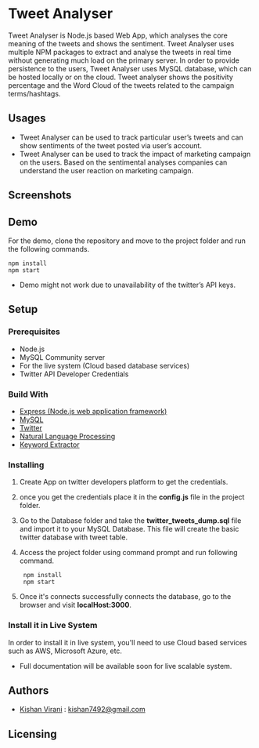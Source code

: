 
# **Tweet Analyser**
Tweet Analyser is Node.js based Web App, which analyses the core meaning of the tweets and shows the sentiment. Tweet Analyser uses multiple NPM packages to extract and analyse the tweets in real time without generating much load on the primary server. In order to provide persistence to the users, Tweet Analyser uses MySQL database, which can be hosted locally or on the cloud. Tweet analyser shows the positivity percentage and the Word Cloud of the tweets related to the campaign terms/hashtags.   

## Usages
* Tweet Analyser can be used to track particular user’s tweets and can show sentiments of the tweet posted via user’s account. 
* Tweet Analyser can be used to track the impact of marketing campaign on the users. Based on the sentimental analyses companies can understand the user reaction on marketing campaign. 
## Screenshots 

## Demo
For the demo, clone the repository and move to the project folder and run the following commands. 

    npm install
    npm start

* Demo might not work due to unavailability of the twitter’s API keys.

## Setup

### Prerequisites
 * Node.js 
 * MySQL Community server
 * For the live system (Cloud based database services)
 * Twitter API Developer Credentials
### Build With 
 * [Express (Node.js web application framework)](https://expressjs.com/)
 * [MySQL](https://www.npmjs.com/package/mysql)
 * [Twitter](https://www.npmjs.com/package/twitter)
 * [Natural Language Processing](https://www.npmjs.com/package/natural) 
 * [Keyword Extractor](https://www.npmjs.com/package/keyword-extractor)
### Installing 
1. Create App on twitter developers platform to get the credentials.
2. once you get the credentials place it in the  **config.js** file in the project folder.
3.	Go to the Database folder and take the **twitter_tweets_dump.sql** file and import it to your MySQL Database. This file will create the basic twitter database with tweet table.
4. Access the project folder using command prompt and run following command.

	    npm install
	    npm start

5. Once it's connects successfully connects the database, go to the browser and visit **localHost:3000**.
### Install it in Live System
In order to install it in live system, you'll need to use Cloud based services such as AWS, Microsoft Azure, etc.
* Full documentation will be available soon for live scalable system. 
## Authors
* [Kishan Virani](www.virani.me) : kishan7492@gmail.com

## Licensing


